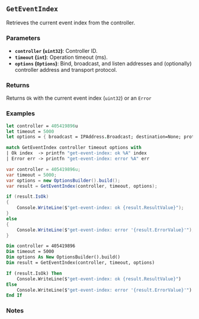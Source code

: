 ## `GetEventIndex`

Retrieves the current event index from the controller.

### Parameters
- **`controller` (`uint32`)**: Controller ID.
- **`timeout` (`int`)**: Operation timeout (ms).
- **`options` (`Options`)**: Bind, broadcast, and listen addresses and (optionally) controller address and transport protocol.

### Returns
Returns `Ok` with the current event index (`uint32`) or an `Error` 

### Examples

```fsharp
let controller = 405419896u
let timeout = 5000
let options = { broadcast = IPAddress.Broadcast; destination=None; protocol=None; debug = true }

match GetEventIndex controller timeout options with
| Ok index  -> printfn "get-event-index: ok %A" index
| Error err -> printfn "get-event-index: error %A" err
```

```csharp
var controller = 405419896u;
var timeout = 5000;
var options = new OptionsBuilder().build();
var result = GetEventIndex(controller, timeout, options);

if (result.IsOk)
{
    Console.WriteLine($"get-event-index: ok {result.ResultValue}");
}
else
{
    Console.WriteLine($"get-event-index: error '{result.ErrorValue}'");
}
```

```vb
Dim controller = 405419896
Dim timeout = 5000
Dim options As New OptionsBuilder().build()
Dim result = GetEventIndex(controller, timeout, options)

If (result.IsOk) Then
    Console.WriteLine($"get-event-index: ok {result.ResultValue}")
Else
    Console.WriteLine($"get-event-index: error '{result.ErrorValue}'")
End If
```

### Notes
